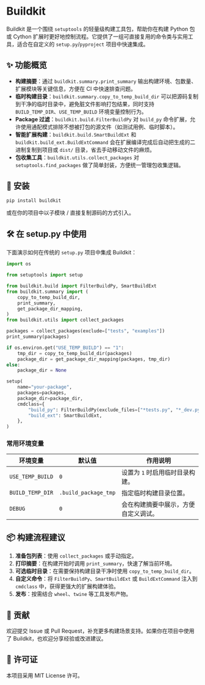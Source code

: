 # Buildkit

Buildkit 是一个围绕 `setuptools` 的轻量级构建工具包，帮助你在构建 Python 包或 Cython 扩展时更好地控制流程。它提供了一组可直接复用的命令类与实用工具，适合在自定义的 `setup.py`/`pyproject` 项目中快速集成。

## ✨ 功能概览

- **构建摘要**：通过 `buildkit.summary.print_summary` 输出构建环境、包数量、扩展模块等关键信息，方便在 CI 中快速排查问题。
- **临时构建目录**：`buildkit.summary.copy_to_temp_build_dir` 可以把源码复制到干净的临时目录中，避免脏文件影响打包结果，同时支持 `BUILD_TEMP_DIR`、`USE_TEMP_BUILD` 环境变量控制行为。
- **Package 过滤**：`buildkit.build.FilterBuildPy` 对 `build_py` 命令扩展，允许使用通配模式排除不想被打包的源文件（如测试用例、临时脚本）。
- **智能扩展构建**：`buildkit.build.SmartBuildExt` 和 `buildkit.build_ext.BuildExtCommand` 会在扩展编译完成后自动把生成的二进制复制到项目或 `dist/` 目录，省去手动移动文件的麻烦。
- **包收集工具**：`buildkit.utils.collect_packages` 对 `setuptools.find_packages` 做了简单封装，方便统一管理包收集逻辑。

## 🚀 安装

```bash
pip install buildkit
```

或在你的项目中以子模块 / 直接复制源码的方式引入。

## 🛠️ 在 setup.py 中使用

下面演示如何在传统的 `setup.py` 项目中集成 Buildkit：

```python
import os

from setuptools import setup

from buildkit.build import FilterBuildPy, SmartBuildExt
from buildkit.summary import (
    copy_to_temp_build_dir,
    print_summary,
    get_package_dir_mapping,
)
from buildkit.utils import collect_packages

packages = collect_packages(exclude=["tests", "examples"])
print_summary(packages)

if os.environ.get("USE_TEMP_BUILD") == "1":
    tmp_dir = copy_to_temp_build_dir(packages)
    package_dir = get_package_dir_mapping(packages, tmp_dir)
else:
    package_dir = None

setup(
    name="your-package",
    packages=packages,
    package_dir=package_dir,
    cmdclass={
        "build_py": FilterBuildPy(exclude_files=["*tests.py", "*_dev.py"]),
        "build_ext": SmartBuildExt,
    },
)
```

### 常用环境变量

| 环境变量         | 默认值              | 作用说明 |
|------------------|---------------------|----------|
| `USE_TEMP_BUILD` | `0`                 | 设置为 `1` 时启用临时目录构建。 |
| `BUILD_TEMP_DIR` | `.build_package_tmp`| 指定临时构建目录位置。 |
| `DEBUG`          | `0`                 | 会在构建摘要中展示，方便自定义调试。 |

## 📦 构建流程建议

1. **准备包列表**：使用 `collect_packages` 或手动指定。
2. **打印摘要**：在构建开始时调用 `print_summary`，快速了解当前环境。
3. **可选临时目录**：在需要保持构建目录干净时使用 `copy_to_temp_build_dir`。
4. **自定义命令**：将 `FilterBuildPy`、`SmartBuildExt` 或 `BuildExtCommand` 注入到 `cmdclass` 中，获得更强大的扩展构建体验。
5. **发布**：按需结合 `wheel`、`twine` 等工具发布产物。

## 🤝 贡献

欢迎提交 Issue 或 Pull Request，补充更多构建场景支持。如果你在项目中使用了 Buildkit，也欢迎分享经验或改进建议。

## 📄 许可证

本项目采用 MIT License 许可。
